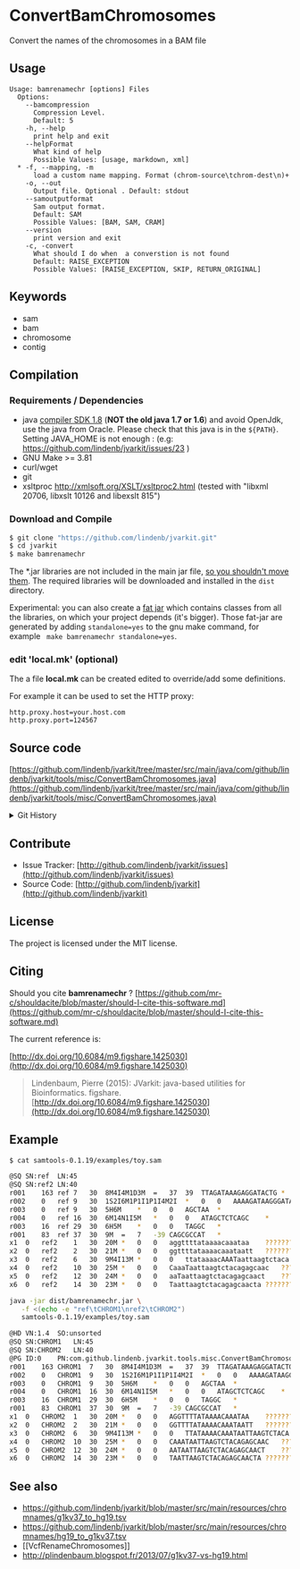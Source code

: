 # ConvertBamChromosomes

Convert the names of the chromosomes in a BAM file


## Usage

```
Usage: bamrenamechr [options] Files
  Options:
    --bamcompression
      Compression Level.
      Default: 5
    -h, --help
      print help and exit
    --helpFormat
      What kind of help
      Possible Values: [usage, markdown, xml]
  * -f, --mapping, -m
      load a custom name mapping. Format (chrom-source\tchrom-dest\n)+
    -o, --out
      Output file. Optional . Default: stdout
    --samoutputformat
      Sam output format.
      Default: SAM
      Possible Values: [BAM, SAM, CRAM]
    --version
      print version and exit
    -c, -convert
      What should I do when  a converstion is not found
      Default: RAISE_EXCEPTION
      Possible Values: [RAISE_EXCEPTION, SKIP, RETURN_ORIGINAL]

```


## Keywords

 * sam
 * bam
 * chromosome
 * contig


## Compilation

### Requirements / Dependencies

* java [compiler SDK 1.8](http://www.oracle.com/technetwork/java/index.html) (**NOT the old java 1.7 or 1.6**) and avoid OpenJdk, use the java from Oracle. Please check that this java is in the `${PATH}`. Setting JAVA_HOME is not enough : (e.g: https://github.com/lindenb/jvarkit/issues/23 )
* GNU Make >= 3.81
* curl/wget
* git
* xsltproc http://xmlsoft.org/XSLT/xsltproc2.html (tested with "libxml 20706, libxslt 10126 and libexslt 815")


### Download and Compile

```bash
$ git clone "https://github.com/lindenb/jvarkit.git"
$ cd jvarkit
$ make bamrenamechr
```

The *.jar libraries are not included in the main jar file, [so you shouldn't move them](https://github.com/lindenb/jvarkit/issues/15#issuecomment-140099011 ).
The required libraries will be downloaded and installed in the `dist` directory.

Experimental: you can also create a [fat jar](https://stackoverflow.com/questions/19150811/) which contains classes from all the libraries, on which your project depends (it's bigger). Those fat-jar are generated by adding `standalone=yes` to the gnu make command, for example ` make bamrenamechr standalone=yes`.

### edit 'local.mk' (optional)

The a file **local.mk** can be created edited to override/add some definitions.

For example it can be used to set the HTTP proxy:

```
http.proxy.host=your.host.com
http.proxy.port=124567
```
## Source code 

[https://github.com/lindenb/jvarkit/tree/master/src/main/java/com/github/lindenb/jvarkit/tools/misc/ConvertBamChromosomes.java](https://github.com/lindenb/jvarkit/tree/master/src/main/java/com/github/lindenb/jvarkit/tools/misc/ConvertBamChromosomes.java)


<details>
<summary>Git History</summary>

```
Wed May 17 14:09:36 2017 +0200 ; fix typo bioalcidae ; https://github.com/lindenb/jvarkit/commit/9db2344e7ce840df02c5a7b4e2a91d6f1a5f2e8d
Mon May 15 10:41:51 2017 +0200 ; cont ; https://github.com/lindenb/jvarkit/commit/c13a658b2ed3bc5dd6ade57190e1dab05bf70612
Wed Apr 19 17:58:48 2017 +0200 ; rm-xml ; https://github.com/lindenb/jvarkit/commit/95f05cfd4e04f5013c22274c49db7bcc4cbbb1c8
Fri May 23 15:00:53 2014 +0200 ; cont moving to htsjdk ; https://github.com/lindenb/jvarkit/commit/81f98e337322928b07dfcb7a4045ba2464b7afa7
Mon May 12 10:28:28 2014 +0200 ; first sed on files ; https://github.com/lindenb/jvarkit/commit/79ae202e237f53b7edb94f4326fee79b2f71b8e8
Wed Feb 26 18:33:05 2014 +0100 ; short invert , messages, rev-comp, rename bam-chrom ; https://github.com/lindenb/jvarkit/commit/195aa6d36b0ec2501637d61386ef82c3c4118afa
Sun Feb 2 18:55:03 2014 +0100 ; cont ; https://github.com/lindenb/jvarkit/commit/abd24b56ec986dada1e5162be5bbd0dac0c2d57c
Tue Dec 17 10:52:24 2013 +0100 ; bam rename chrom ; https://github.com/lindenb/jvarkit/commit/07c9cfcf563b1ebb183c2eb20f50fda98d65290e
```

</details>

## Contribute

- Issue Tracker: [http://github.com/lindenb/jvarkit/issues](http://github.com/lindenb/jvarkit/issues)
- Source Code: [http://github.com/lindenb/jvarkit](http://github.com/lindenb/jvarkit)

## License

The project is licensed under the MIT license.

## Citing

Should you cite **bamrenamechr** ? [https://github.com/mr-c/shouldacite/blob/master/should-I-cite-this-software.md](https://github.com/mr-c/shouldacite/blob/master/should-I-cite-this-software.md)

The current reference is:

[http://dx.doi.org/10.6084/m9.figshare.1425030](http://dx.doi.org/10.6084/m9.figshare.1425030)

> Lindenbaum, Pierre (2015): JVarkit: java-based utilities for Bioinformatics. figshare.
> [http://dx.doi.org/10.6084/m9.figshare.1425030](http://dx.doi.org/10.6084/m9.figshare.1425030)



## Example

```bash
$ cat samtools-0.1.19/examples/toy.sam

@SQ	SN:ref	LN:45
@SQ	SN:ref2	LN:40
r001	163	ref	7	30	8M4I4M1D3M	=	37	39	TTAGATAAAGAGGATACTG	*	XX:B:S,12561,2,20,112
r002	0	ref	9	30	1S2I6M1P1I1P1I4M2I	*	0	0	AAAAGATAAGGGATAAA	*
r003	0	ref	9	30	5H6M	*	0	0	AGCTAA	*
r004	0	ref	16	30	6M14N1I5M	*	0	0	ATAGCTCTCAGC	*
r003	16	ref	29	30	6H5M	*	0	0	TAGGC	*
r001	83	ref	37	30	9M	=	7	-39	CAGCGCCAT	*
x1	0	ref2	1	30	20M	*	0	0	aggttttataaaacaaataa	????????????????????
x2	0	ref2	2	30	21M	*	0	0	ggttttataaaacaaataatt	?????????????????????
x3	0	ref2	6	30	9M4I13M	*	0	0	ttataaaacAAATaattaagtctaca	??????????????????????????
x4	0	ref2	10	30	25M	*	0	0	CaaaTaattaagtctacagagcaac	?????????????????????????
x5	0	ref2	12	30	24M	*	0	0	aaTaattaagtctacagagcaact	????????????????????????
x6	0	ref2	14	30	23M	*	0	0	Taattaagtctacagagcaacta	???????????????????????

java -jar dist/bamrenamechr.jar \
   -f <(echo -e "ref\tCHROM1\nref2\tCHROM2")
   samtools-0.1.19/examples/toy.sam

@HD	VN:1.4	SO:unsorted
@SQ	SN:CHROM1	LN:45
@SQ	SN:CHROM2	LN:40
@PG	ID:0	PN:com.github.lindenb.jvarkit.tools.misc.ConvertBamChromosomes	VN:dfab75cb8c06e47e9989e59df62ec8f3242934c4	CL:-f /dev/fd/63 /commun/data/packages/samtools-0.1.19/examples/toy.sam
r001	163	CHROM1	7	30	8M4I4M1D3M	=	37	39	TTAGATAAAGAGGATACTG	*	XX:B:S,12561,2,20,112
r002	0	CHROM1	9	30	1S2I6M1P1I1P1I4M2I	*	0	0	AAAAGATAAGGGATAAA	*
r003	0	CHROM1	9	30	5H6M	*	0	0	AGCTAA	*
r004	0	CHROM1	16	30	6M14N1I5M	*	0	0	ATAGCTCTCAGC	*
r003	16	CHROM1	29	30	6H5M	*	0	0	TAGGC	*
r001	83	CHROM1	37	30	9M	=	7	-39	CAGCGCCAT	*
x1	0	CHROM2	1	30	20M	*	0	0	AGGTTTTATAAAACAAATAA	????????????????????
x2	0	CHROM2	2	30	21M	*	0	0	GGTTTTATAAAACAAATAATT	?????????????????????
x3	0	CHROM2	6	30	9M4I13M	*	0	0	TTATAAAACAAATAATTAAGTCTACA	??????????????????????????
x4	0	CHROM2	10	30	25M	*	0	0	CAAATAATTAAGTCTACAGAGCAAC	?????????????????????????
x5	0	CHROM2	12	30	24M	*	0	0	AATAATTAAGTCTACAGAGCAACT	????????????????????????
x6	0	CHROM2	14	30	23M	*	0	0	TAATTAAGTCTACAGAGCAACTA	???????????????????????

```

## See also

* https://github.com/lindenb/jvarkit/blob/master/src/main/resources/chromnames/g1kv37_to_hg19.tsv
* https://github.com/lindenb/jvarkit/blob/master/src/main/resources/chromnames/hg19_to_g1kv37.tsv
* [[VcfRenameChromosomes]]
* http://plindenbaum.blogspot.fr/2013/07/g1kv37-vs-hg19.html



